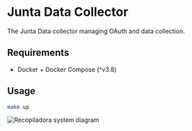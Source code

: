 # Junta Data Collector

The Junta Data collector managing OAuth and data collection.

## Requirements
- Docker + Docker Compose (^v3.8)

## Usage

```bash
make up
```


![Recopiladora system diagram](./readme_assets/architecture_diagram.png)
